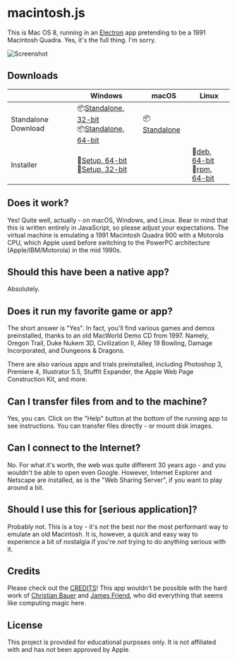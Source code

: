 # macintosh.js

This is Mac OS 8, running in an [Electron](https://electronjs.org/) app pretending to be a 1991 Macintosh Quadra. Yes, it's the full thing. I'm sorry.

![Screenshot](https://user-images.githubusercontent.com/1426799/88612692-a1d81a00-d040-11ea-85c9-c64142c503d5.jpg)

## Downloads

|  | Windows | macOS | Linux |
|---------------------|-----------------------------------------------------------------------------------------------------------------------------------------------------------------------------------------------------------------------------------------------------------------------------|---------------------------------------------------------------------------------------------------------------|---------------------------------------------------------------------------------------------------------------------------------------------------------------------------------------------------------------------------------------------|
| Standalone Download | 📦[Standalone, 32-bit](https://github.com/felixrieseberg/macintosh.js/releases/download/v1.0.3/macintosh.js-win32-ia32-1.0.3.zip) <br /> 📦[Standalone, 64-bit](https://github.com/felixrieseberg/macintosh.js/releases/download/v1.0.3/macintosh.js-win32-x64-1.0.3.zip)  | 📦[Standalone](https://github.com/felixrieseberg/macintosh.js/releases/download/v1.0.3/macintosh.js-darwin-x64-1.0.3.zip) |  |
| Installer | 💽[Setup, 64-bit](https://github.com/felixrieseberg/macintosh.js/releases/download/v1.0.3/macintoshjs-1.0.3-setup-x64.exe) <br /> 💽[Setup, 32-bit](https://github.com/felixrieseberg/macintosh.js/releases/download/v1.0.3/macintoshjs-1.0.3-setup-ia32.exe)  |  |  💽[deb, 64-bit](https://github.com/felixrieseberg/macintosh.js/releases/download/v1.0.3/macintosh.js_1.0.3_amd64.deb) <br /> 💽[rpm, 64-bit](https://github.com/felixrieseberg/macintosh.js/releases/download/v1.0.3/macintosh.js-1.0.3-1.x86_64.rpm) |

## Does it work?
Yes! Quite well, actually - on macOS, Windows, and Linux. Bear in mind that this is written entirely in JavaScript, so please adjust your expectations. The virtual machine is emulating a 1991 Macintosh Quadra 900 with a Motorola CPU, which Apple used before switching to the PowerPC architecture (Apple/IBM/Motorola) in the mid 1990s.

## Should this have been a native app?
Absolutely.

## Does it run my favorite game or app?
The short answer is "Yes". In fact, you'll find various games and demos preinstalled, thanks to an old MacWorld Demo CD from 1997. Namely, Oregon Trail, Duke Nukem 3D, Civilization II, Alley 19 Bowling, Damage Incorporated, and Dungeons & Dragons.

There are also various apps and trials preinstalled, including Photoshop 3, Premiere 4, Illustrator 5.5, StuffIt Expander, the Apple Web Page Construction Kit, and more.

## Can I transfer files from and to the machine?

Yes, you can. Click on the "Help" button at the bottom of the running app to see instructions. You can transfer files directly - or mount disk images.

## Can I connect to the Internet?

No. For what it's worth, the web was quite different 30 years ago - and you wouldn't be able to open even Google. However, Internet Explorer and Netscape are installed, as is the "Web Sharing Server", if you want to play around a bit.

## Should I use this for [serious application]?

Probably not. This is a toy - it's not the best nor the most performant way to emulate an old Macintosh. It is, however, a quick and easy way to experience a bit of nostalgia if you're _not_ trying to do anything serious with it.

## Credits

Please check out the [CREDITS](CREDITS.md)! This app wouldn't be possible with the hard work of [Christian Bauer](https://www.cebix.net/) and [James Friend](https://jamesfriend.com.au/), who did everything that seems like computing magic here.

## License

This project is provided for educational purposes only. It is not affiliated with and has
not been approved by Apple.
